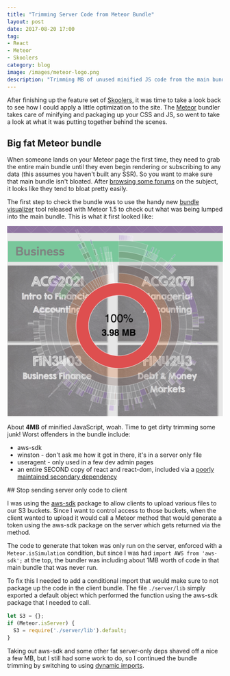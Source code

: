 ```yaml
---
title: "Trimming Server Code from Meteor Bundle"
layout: post
date: 2017-08-20 17:00
tag:
- React
- Meteor
- Skoolers
category: blog
image: /images/meteor-logo.png
description: "Trimming MB of unused minified JS code from the main bundle"
---
```

After finishing up the feature set of [Skoolers](https://www.skoolerstutoring.com), it was time to take a look back to see how I could apply a little optimization to the site. The [Meteor](https://www.meteor.com/) bundler takes care of minifying and packaging up your CSS and JS, so went to take a look at what it was putting together behind the scenes.

## Big fat Meteor bundle

When someone lands on your Meteor page the first time, they need to grab the entire main bundle until they even begin rendering or subscribing to any data (this assumes you haven't built any SSR). So you want to make sure that main bundle isn't bloated. After [browsing some forums](https://forums.meteor.com/t/how-large-is-your-app/36944) on the subject, it looks like they tend to bloat pretty easily.

The first step to check the bundle was to use the handy new [bundle visualizer](https://blog.meteor.com/putting-your-app-on-a-diet-with-meteor-1-5s-bundle-visualizer-6845b685a119) tool released with Meteor 1.5 to check out what was being lumped into the main bundle. This is what it first looked like:

<div class="side-by-side">
	<div class="toleft">
		<img class="image" src="/images/skoolers-large-bundle.png" alt="Skoolers Large Bundle">
	</div>
    <div class="toright">
        <p>About <strong>4MB</strong> of minified JavaScript, woah. Time to get dirty trimming some junk!
        Worst offenders in the bundle include:</p>
        <ul>
            <li>aws-sdk</li>
            <li>winston - don't ask me how it got in there, it's in a server only file</li>
            <li>useragent - only used in a few dev admin pages</li>
            <li>an entire SECOND copy of react and react-dom, included via a <a href="https://github.com/AllenFang/react-bootstrap-table/issues/969">poorly maintained secondary dependency</a></li>
        </ul>
    </div>
</div>
## Stop sending server only code to client

I was using the [aws-sdk](https://www.npmjs.com/package/aws-sdk) package to allow clients to upload various files to our S3 buckets. Since I want to control access to those buckets, when the client wanted to upload it would call a Meteor method that would generate a token using the aws-sdk package on the server which gets returned via the method.

The code to generate that token was only run on the server, enforced with a `Meteor.isSimulation` condition, but since I was had `import AWS from 'aws-sdk';` at the top, the bundler was including about 1MB worth of code in that main bundle that was never run.

To fix this I needed to add a conditional import that would make sure to not package up the code in the client bundle. The file `./server/lib` simply exported a default object which performed the function using the aws-sdk package that I needed to call.

```js
let S3 = {};
if (Meteor.isServer) {
  S3 = require('./server/lib').default;
}
```

Taking out aws-sdk and some other fat server-only deps shaved off a nice a few MB, but I still had some work to do, so I continued the bundle trimming by switching to using [dynamic imports](/blog/code-splitting-with-meteor-dynamic-imports-and-react-loadable).
